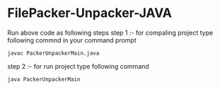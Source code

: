 # FilePacker-Unpacker-JAVA

Run above code as following steps
step 1 :- for compaling project type following commnd in your command prompt
    
    javac PackerUnpackerMain.java
    
step 2 :- for run project type following command
    
    java PackerUnpackerMain
